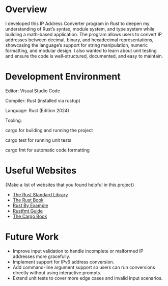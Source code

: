 # Overview

I developed this IP Address Converter program in Rust to deepen my understanding of Rust’s syntax, module system, and type system while building a math-based application. The program allows users to convert IP addresses between decimal, binary, and hexadecimal representations, showcasing the language’s support for string manipulation, numeric formatting, and modular design. I also wanted to learn about unit testing and ensure the code is well-structured, documented, and easy to maintain.


# Development Environment

Editor: Visual Studio Code

Compiler: Rust (installed via rustup)

Language: Rust (Edition 2024)

Tooling:

cargo for building and running the project

cargo test for running unit tests

cargo fmt for automatic code formatting

# Useful Websites

{Make a list of websites that you found helpful in this project}

- [The Rust Standard Library](https://doc.rust-lang.org/std/)
- [The Rust Book](https://doc.rust-lang.org/book/)
- [Rust By Example](https://doc.rust-lang.org/rust-by-example/)
- [Rustfmt Guide](https://github.com/rust-lang/rustfmt)
- [The Cargo Book](https://doc.rust-lang.org/cargo/) 

# Future Work

- Improve input validation to handle incomplete or malformed IP addresses more gracefully.
- Implement support for IPv6 address conversion.
- Add command-line argument support so users can run conversions directly without using interactive prompts.
- Extend unit tests to cover more edge cases and invalid input scenarios.
